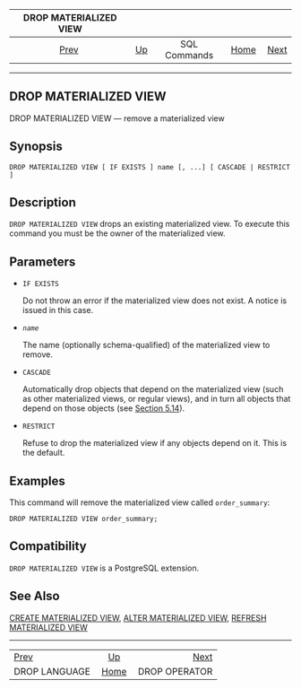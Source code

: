 <!--?xml version="1.0" encoding="UTF-8" standalone="no"?-->

|             DROP MATERIALIZED VIEW             |                                        |              |                                                       |                                                |
| :--------------------------------------------: | :------------------------------------- | :----------: | ----------------------------------------------------: | ---------------------------------------------: |
| [Prev](sql-droplanguage.html "DROP LANGUAGE")  | [Up](sql-commands.html "SQL Commands") | SQL Commands | [Home](index.html "PostgreSQL 17devel Documentation") |  [Next](sql-dropoperator.html "DROP OPERATOR") |

***

## DROP MATERIALIZED VIEW

DROP MATERIALIZED VIEW — remove a materialized view

## Synopsis

    DROP MATERIALIZED VIEW [ IF EXISTS ] name [, ...] [ CASCADE | RESTRICT ]

## Description

`DROP MATERIALIZED VIEW` drops an existing materialized view. To execute this command you must be the owner of the materialized view.

## Parameters

* `IF EXISTS`

    Do not throw an error if the materialized view does not exist. A notice is issued in this case.

* *`name`*

    The name (optionally schema-qualified) of the materialized view to remove.

* `CASCADE`

    Automatically drop objects that depend on the materialized view (such as other materialized views, or regular views), and in turn all objects that depend on those objects (see [Section 5.14](ddl-depend.html "5.14. Dependency Tracking")).

* `RESTRICT`

    Refuse to drop the materialized view if any objects depend on it. This is the default.

## Examples

This command will remove the materialized view called `order_summary`:

    DROP MATERIALIZED VIEW order_summary;

## Compatibility

`DROP MATERIALIZED VIEW` is a PostgreSQL extension.

## See Also

[CREATE MATERIALIZED VIEW](sql-creatematerializedview.html "CREATE MATERIALIZED VIEW"), [ALTER MATERIALIZED VIEW](sql-altermaterializedview.html "ALTER MATERIALIZED VIEW"), [REFRESH MATERIALIZED VIEW](sql-refreshmaterializedview.html "REFRESH MATERIALIZED VIEW")

***

|                                                |                                                       |                                                |
| :--------------------------------------------- | :---------------------------------------------------: | ---------------------------------------------: |
| [Prev](sql-droplanguage.html "DROP LANGUAGE")  |         [Up](sql-commands.html "SQL Commands")        |  [Next](sql-dropoperator.html "DROP OPERATOR") |
| DROP LANGUAGE                                  | [Home](index.html "PostgreSQL 17devel Documentation") |                                  DROP OPERATOR |
